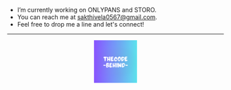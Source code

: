 - I’m currently working on ONLYPANS and STORO. <br>
- You can reach me at sakthivela0567@gmail.com. <br>
- Feel free to drop me a line and let's connect!

---

<p align="center">
<a href="[https://sakthi.vercel.com](https://sakthi-dev.vercel.app/)"><img src="./assets/THE CODE BEHIND UPSCALE.png" alt="Sakthi logo" width="100"></a>
</p>
